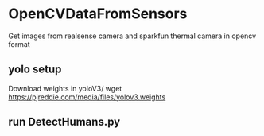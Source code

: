 # OpenCVDataFromSensors
Get images from realsense camera and sparkfun thermal camera in opencv format


## yolo setup 
Download weights in yoloV3/
wget https://pjreddie.com/media/files/yolov3.weights
## run DetectHumans.py
